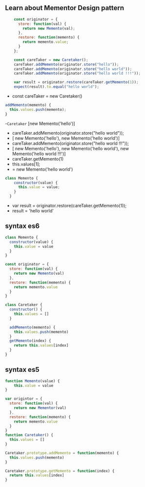 ## Learn about Mementor Design pattern
``` javascript
    const originator = {
      store: function(val) {
        return new Memento(val);
      },
      restore: function(memento) {
        return memento.value;
      }
    };

    const careTaker = new Caretaker();
    careTaker.addMemento(originator.store("hello"));
    careTaker.addMemento(originator.store("hello world"));
    careTaker.addMemento(originator.store("hello world !!!"));

    var result = originator.restore(careTaker.getMemento(1));
    expect(result).to.equal("hello world");
```
- const careTaker = new Caretaker()
``` javascript
addMemento(memento) {
  this.values.push(memento);
}
```
-`Caretaker` [new Memento('hello')]
- careTaker.addMemento(originator.store("hello world"));
- [ new Memento('hello'),
    new Memento('hello world')]
- careTaker.addMemento(originator.store("hello world !!!"));
- [ new Memento('hello'),
    new Memento('hello world'),
    new Memento('hello world !!!')]
- careTaker.getMemento(1)
- this.values[1];
- = new Memento('hello world')
``` javascript
class Memento {
    constructor(value) {
      this.value = value;
    }
  }
```
- var result = originator.restore(careTaker.getMemento(1));
- result = 'hello world'
## syntax es6
``` javascript
class Memento {
  constructor(value) {
    this.value = value
  }
}

const originator = {
  store: function(val) {
    return new Memento(val)
  },
  restore: function(memento) {
    return memento.value
  }
}

class Caretaker {
  constructor() {
    this.values = []
  }

  addMemento(memento) {
    this.values.push(memento)
  }
  getMemento(index) {
    return this.values[index]
  }
}
```

## syntax es5
``` javascript
function Memento(value) {
    this.value = value
}

var origintor = {
  store: function(val) {
    return new Mementor(val)
  },
  restore: function(memento) {
    return memento.value
  }
}
function Caretaker() {
  this.values = []
}

Caretaker.prototype.addMemento = function(memento) {
  this.values.push(memento)
}

Caretaker.prototype.getMemento = function(index) {
  return this.values[index]
}
```